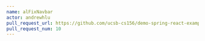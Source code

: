 ```yaml
---
name: alFixNavbar
actor: andrewhlu
pull_request_url: https://github.com/ucsb-cs156/demo-spring-react-example/pull/10
pull_request_num: 10
---
```


